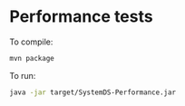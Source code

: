 # Performance tests

To compile:

```bash
mvn package
```

To run:

```bash
java -jar target/SystemDS-Performance.jar
```

